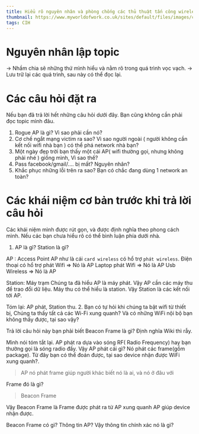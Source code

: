 ```yaml
---
title: Hiểu rõ nguyên nhân và phòng chống các thủ thuật tấn công wireless
thumbnail: https://www.myworldofwork.co.uk/sites/default/files/images/cv-sized-no-pic.jpg
tags: CIH
---
```

# Nguyên nhân lập topic
-> Nhầm chia sẽ những thứ mình hiểu và nằm rõ trong quá trình vọc vạch.
-> Lưu trữ lại các quá trình, sau này có thể đọc lại.
# Các câu hỏi đặt ra
Nếu bạn đã trả lời hết những câu hỏi dưới đây. Bạn cũng không cần phải đọc topic mình đâu.
1.  Rogue AP là gì? Vì sao phải cần nó?
2.  Cơ chế ngắt mạng victim ra sao? Vì sao người ngoài ( người không cần kết nối wifi nhà bạn ) có thể phá network nhà bạn?
3.  Một ngày đẹp trời bạn thấy một cái AP( wifi thường gọi, nhưng không phải nhé ) giống mình, Vì sao thế?
4.  Pass facebook/gmail/.... bị mất? Nguyên nhân?
5.  Khắc phục những lỗi trên ra sao? Bạn có chắc đang dùng 1 network an toàn?
# Các khái niệm cơ bản trước khi trả lời câu hỏi
Các khái niệm mình được rút gọn, và được định nghĩa theo phong cách mình. Nếu các bạn chưa hiểu rõ có thể bình luận phía dưới nhà.

1. AP là gì? Station là gì?

  AP : Access Point
  AP như là cái `card wireless` có hổ trợ `phát wireless`.
  Điện thoại có hổ trợ phát Wifi => Nó là AP
  Laptop phát Wifi => Nó là AP
  Usb Wireless => Nó là AP

  Station: Máy trạm
  Chúng ta đã hiểu AP là máy phát. Vậy AP cần các máy thu để trao đổi dữ liệu.
  Máy thu có thể hiểu là station.
  Vậy Station là các kết nối tới AP.

  Tóm lại: AP phát, Station thu.
2. Bạn có tự hỏi khi chúng ta bật wifi từ thiết bị, Chúng ta thấy tất cả các Wi-Fi xung quanh? Và có những WiFi nội bộ bạn không thấy được, tại sao vậy?

  Trả lời câu hỏi này bạn phải biết Beacon Frame là gì?
  Định nghĩa Wiki thì rẫy.

  Mình nói tóm tắt lại.
  AP phát ra dựa vào sóng RF( Radio Frequency) hay bạn thường gọi là sóng radio đấy. Vậy AP phát cái gì?
  Nó phát các frame(gồm package). Từ đây bạn có thể đoán được, tại sao device nhận được WiFi xung quanh?.
  > AP nó phát frame giúp người khác biết nó là ai, và nó ở đâu với

  Frame đó là gì?
  > Beacon Frame

  Vậy Beacon Frame là Frame được phát ra từ AP xung quanh AP giúp device nhận được.

  Beacon Frame có gì? Thông tin AP? Vậy thông tin chính xác nó là gì?
